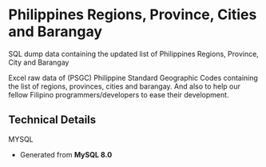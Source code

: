 # Philippines Regions, Province, Cities and Barangay

SQL dump data containing the updated list of Philippines Regions, Province, City and Barangay

Excel raw data of (PSGC) Philippine Standard Geographic Codes containing the list of regions, provinces, cities and barangay. And also to help our fellow Filipino programmers/developers to ease their development.

Technical Details
-----------------

MYSQL
* Generated from **MySQL 8.0**


